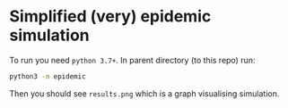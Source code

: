 # Simplified (very) epidemic simulation

To run you need `python 3.7+`. In parent directory (to this repo) run:
```bash
python3 -m epidemic
```
Then you should see `results.png` which is a graph visualising simulation.